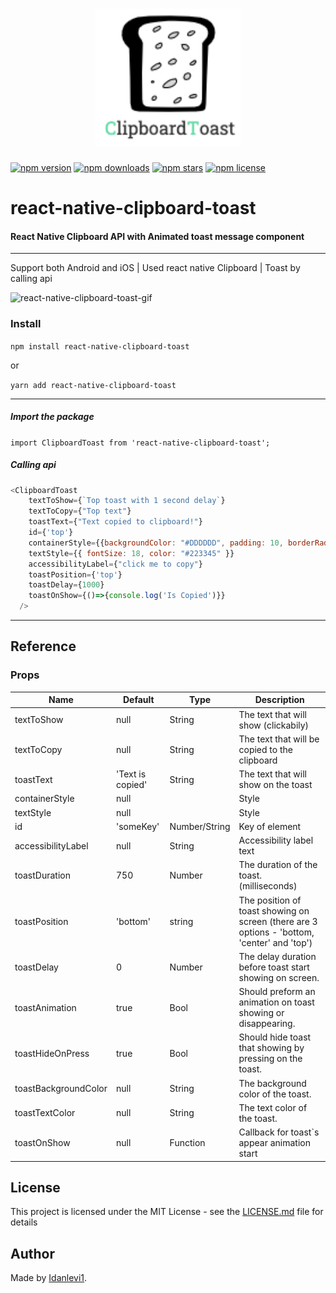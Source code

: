 <h1 align="center">
 <img height='220' src="./clipboard-toast-icon.png" /><br/>
</h1>

[![npm version](https://img.shields.io/npm/v/react-native-clipboard-toast.svg)](https://www.npmjs.com/package/react-native-clipboard-toast)
[![npm downloads](https://img.shields.io/npm/dm/react-native-clipboard-toast.svg)](https://www.npmjs.com/package/react-native-clipboard-toast) 
[![npm stars](https://img.shields.io/github/stars/idanlevi1/react-native-clipboard-toast.svg)](https://github.com/idanlevi1/react-native-clipboard-toast/stargazers) 
[![npm license](https://img.shields.io/npm/l/react-native-clipboard-toast.svg)](https://www.npmjs.com/package/react-native-clipboard-toast) 


# react-native-clipboard-toast 
#### React Native Clipboard API with Animated toast message component
---

Support both Android and iOS | Used react native Clipboard | Toast by calling api

![react-native-clipboard-toast-gif](https://media.giphy.com/media/cEeHGUr3wBEXwpF9ev/giphy.gif)

### Install

`npm install react-native-clipboard-toast`

or

`yarn add react-native-clipboard-toast`

-------

##### **Import the package**

```import ClipboardToast from 'react-native-clipboard-toast';```

##### **Calling api**

```js
<ClipboardToast
    textToShow={`Top toast with 1 second delay`}
    textToCopy={"Top text"}
    toastText={"Text copied to clipboard!"}
    id={'top'}
    containerStyle={{backgroundColor: "#DDDDDD", padding: 10, borderRadius: 5}}
    textStyle={{ fontSize: 18, color: "#223345" }}
    accessibilityLabel={"click me to copy"}
    toastPosition={'top'}
    toastDelay={1000}
    toastOnShow={()=>{console.log('Is Copied')}}
  />
```

---

## Reference

### Props

Name                | Default                  |  Type    | Description
--------------------|--------------------------|----------|---------------------------
textToShow            | null                    | String   | The text that will show (clickabily)
textToCopy            | null    | String   | The text that will be copied to the clipboard
toastText            | 'Text is copied'    | String   | The text that will show on the toast
containerStyle            | null    | | Style   | Container style
textStyle            | null    | | Style   | Text style
id             | 'someKey'                      | Number/String   | Key of element
accessibilityLabel         | null                     | String   | Accessibility label text
toastDuration            | 750    | Number   | The duration of the toast. (milliseconds)
toastPosition            | 'bottom'   | string   | The position of toast showing on screen (there are 3 options - 'bottom, 'center' and 'top')
toastDelay               | 0                        | Number   | The delay duration before toast start showing on screen.
toastAnimation           | true                     | Bool     | Should preform an animation on toast showing or disappearing.
toastHideOnPress         | true                     | Bool     | Should hide toast that showing by pressing on the toast.
toastBackgroundColor     | null                     | String   | The background color of the toast.
toastTextColor           | null                     | String   | The text color of the toast.
toastOnShow              | null                     | Function | Callback for toast\`s appear animation start


## License

This project is licensed under the MIT License - see the [LICENSE.md](https://github.com/idanlevi1/react-native-clipboard-toast/blob/master/LICENSE) file for details

## Author

Made by [Idanlevi1](https://github.com/idanlevi1).
